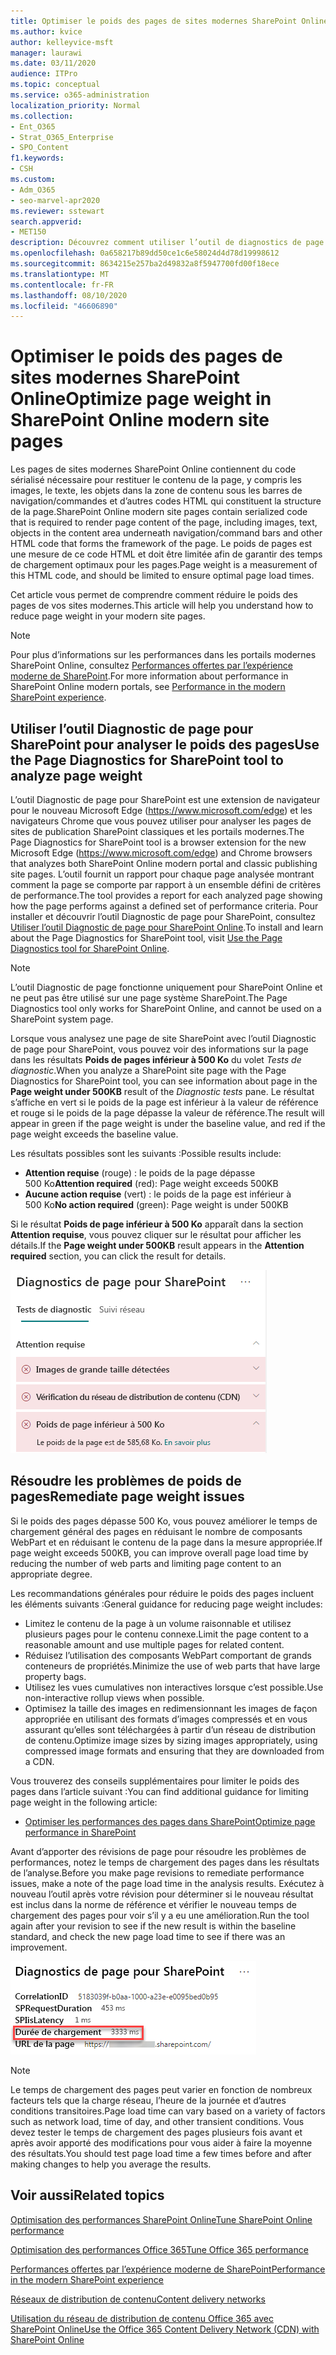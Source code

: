 ```yaml
---
title: Optimiser le poids des pages de sites modernes SharePoint Online
ms.author: kvice
author: kelleyvice-msft
manager: laurawi
ms.date: 03/11/2020
audience: ITPro
ms.topic: conceptual
ms.service: o365-administration
localization_priority: Normal
ms.collection:
- Ent_O365
- Strat_O365_Enterprise
- SPO_Content
f1.keywords:
- CSH
ms.custom:
- Adm_O365
- seo-marvel-apr2020
ms.reviewer: sstewart
search.appverid:
- MET150
description: Découvrez comment utiliser l’outil de diagnostics de page pour optimiser le poids de la page dans les pages de site modernes SharePoint Online.
ms.openlocfilehash: 0a658217b89dd50ce1c6e58024d4d78d19998612
ms.sourcegitcommit: 8634215e257ba2d49832a8f5947700fd00f18ece
ms.translationtype: MT
ms.contentlocale: fr-FR
ms.lasthandoff: 08/10/2020
ms.locfileid: "46606890"
---
```

# <a name="optimize-page-weight-in-sharepoint-online-modern-site-pages"></a><span data-ttu-id="9b9b5-103">Optimiser le poids des pages de sites modernes SharePoint Online</span><span class="sxs-lookup"><span data-stu-id="9b9b5-103">Optimize page weight in SharePoint Online modern site pages</span></span>

<span data-ttu-id="9b9b5-104">Les pages de sites modernes SharePoint Online contiennent du code sérialisé nécessaire pour restituer le contenu de la page, y compris les images, le texte, les objets dans la zone de contenu sous les barres de navigation/commandes et d’autres codes HTML qui constituent la structure de la page.</span><span class="sxs-lookup"><span data-stu-id="9b9b5-104">SharePoint Online modern site pages contain serialized code that is required to render page content of the page, including images, text, objects in the content area underneath navigation/command bars and other HTML code that forms the framework of the page.</span></span> <span data-ttu-id="9b9b5-105">Le poids de pages est une mesure de ce code HTML et doit être limitée afin de garantir des temps de chargement optimaux pour les pages.</span><span class="sxs-lookup"><span data-stu-id="9b9b5-105">Page weight is a measurement of this HTML code, and should be limited to ensure optimal page load times.</span></span>

<span data-ttu-id="9b9b5-106">Cet article vous permet de comprendre comment réduire le poids des pages de vos sites modernes.</span><span class="sxs-lookup"><span data-stu-id="9b9b5-106">This article will help you understand how to reduce page weight in your modern site pages.</span></span>

>[!NOTE]
><span data-ttu-id="9b9b5-107">Pour plus d’informations sur les performances dans les portails modernes SharePoint Online, consultez [Performances offertes par l’expérience moderne de SharePoint](https://docs.microsoft.com/sharepoint/modern-experience-performance).</span><span class="sxs-lookup"><span data-stu-id="9b9b5-107">For more information about performance in SharePoint Online modern portals, see [Performance in the modern SharePoint experience](https://docs.microsoft.com/sharepoint/modern-experience-performance).</span></span>

## <a name="use-the-page-diagnostics-for-sharepoint-tool-to-analyze-page-weight"></a><span data-ttu-id="9b9b5-108">Utiliser l’outil Diagnostic de page pour SharePoint pour analyser le poids des pages</span><span class="sxs-lookup"><span data-stu-id="9b9b5-108">Use the Page Diagnostics for SharePoint tool to analyze page weight</span></span>

<span data-ttu-id="9b9b5-109">L’outil Diagnostic de page pour SharePoint est une extension de navigateur pour le nouveau Microsoft Edge (https://www.microsoft.com/edge) et les navigateurs Chrome que vous pouvez utiliser pour analyser les pages de sites de publication SharePoint classiques et les portails modernes.</span><span class="sxs-lookup"><span data-stu-id="9b9b5-109">The Page Diagnostics for SharePoint tool is a browser extension for the new Microsoft Edge (https://www.microsoft.com/edge) and Chrome browsers that analyzes both SharePoint Online modern portal and classic publishing site pages.</span></span> <span data-ttu-id="9b9b5-110">L’outil fournit un rapport pour chaque page analysée montrant comment la page se comporte par rapport à un ensemble défini de critères de performance.</span><span class="sxs-lookup"><span data-stu-id="9b9b5-110">The tool provides a report for each analyzed page showing how the page performs against a defined set of performance criteria.</span></span> <span data-ttu-id="9b9b5-111">Pour installer et découvrir l’outil Diagnostic de page pour SharePoint, consultez [Utiliser l’outil Diagnostic de page pour SharePoint Online](page-diagnostics-for-spo.md).</span><span class="sxs-lookup"><span data-stu-id="9b9b5-111">To install and learn about the Page Diagnostics for SharePoint tool, visit [Use the Page Diagnostics tool for SharePoint Online](page-diagnostics-for-spo.md).</span></span>

>[!NOTE]
><span data-ttu-id="9b9b5-112">L’outil Diagnostic de page fonctionne uniquement pour SharePoint Online et ne peut pas être utilisé sur une page système SharePoint.</span><span class="sxs-lookup"><span data-stu-id="9b9b5-112">The Page Diagnostics tool only works for SharePoint Online, and cannot be used on a SharePoint system page.</span></span>

<span data-ttu-id="9b9b5-113">Lorsque vous analysez une page de site SharePoint avec l’outil Diagnostic de page pour SharePoint, vous pouvez voir des informations sur la page dans les résultats **Poids de pages inférieur à 500 Ko** du volet _Tests de diagnostic_.</span><span class="sxs-lookup"><span data-stu-id="9b9b5-113">When you analyze a SharePoint site page with the Page Diagnostics for SharePoint tool, you can see information about page in the **Page weight under 500KB** result of the _Diagnostic tests_ pane.</span></span> <span data-ttu-id="9b9b5-114">Le résultat s’affiche en vert si le poids de la page est inférieur à la valeur de référence et rouge si le poids de la page dépasse la valeur de référence.</span><span class="sxs-lookup"><span data-stu-id="9b9b5-114">The result will appear in green if the page weight is under the baseline value, and red if the page weight exceeds the baseline value.</span></span>

<span data-ttu-id="9b9b5-115">Les résultats possibles sont les suivants :</span><span class="sxs-lookup"><span data-stu-id="9b9b5-115">Possible results include:</span></span>

- <span data-ttu-id="9b9b5-116">**Attention requise** (rouge) : le poids de la page dépasse 500 Ko</span><span class="sxs-lookup"><span data-stu-id="9b9b5-116">**Attention required** (red): Page weight exceeds 500KB</span></span>
- <span data-ttu-id="9b9b5-117">**Aucune action requise** (vert) : le poids de la page est inférieur à 500 Ko</span><span class="sxs-lookup"><span data-stu-id="9b9b5-117">**No action required** (green): Page weight is under 500KB</span></span>

<span data-ttu-id="9b9b5-118">Si le résultat **Poids de page inférieur à 500 Ko** apparaît dans la section **Attention requise**, vous pouvez cliquer sur le résultat pour afficher les détails.</span><span class="sxs-lookup"><span data-stu-id="9b9b5-118">If the **Page weight under 500KB** result appears in the **Attention required** section, you can click the result for details.</span></span>

![Résultats de requêtes à SharePoint](media/modern-portal-optimization/pagediag-page-weight.png)

## <a name="remediate-page-weight-issues"></a><span data-ttu-id="9b9b5-120">Résoudre les problèmes de poids de pages</span><span class="sxs-lookup"><span data-stu-id="9b9b5-120">Remediate page weight issues</span></span>

<span data-ttu-id="9b9b5-121">Si le poids des pages dépasse 500 Ko, vous pouvez améliorer le temps de chargement général des pages en réduisant le nombre de composants WebPart et en réduisant le contenu de la page dans la mesure appropriée.</span><span class="sxs-lookup"><span data-stu-id="9b9b5-121">If page weight exceeds 500KB, you can improve overall page load time by reducing the number of web parts and limiting page content to an appropriate degree.</span></span>

<span data-ttu-id="9b9b5-122">Les recommandations générales pour réduire le poids des pages incluent les éléments suivants :</span><span class="sxs-lookup"><span data-stu-id="9b9b5-122">General guidance for reducing page weight includes:</span></span>

- <span data-ttu-id="9b9b5-123">Limitez le contenu de la page à un volume raisonnable et utilisez plusieurs pages pour le contenu connexe.</span><span class="sxs-lookup"><span data-stu-id="9b9b5-123">Limit the page content to a reasonable amount and use multiple pages for related content.</span></span>
- <span data-ttu-id="9b9b5-124">Réduisez l’utilisation des composants WebPart comportant de grands conteneurs de propriétés.</span><span class="sxs-lookup"><span data-stu-id="9b9b5-124">Minimize the use of web parts that have large property bags.</span></span>
- <span data-ttu-id="9b9b5-125">Utilisez les vues cumulatives non interactives lorsque c’est possible.</span><span class="sxs-lookup"><span data-stu-id="9b9b5-125">Use non-interactive rollup views when possible.</span></span>
- <span data-ttu-id="9b9b5-126">Optimisez la taille des images en redimensionnant les images de façon appropriée en utilisant des formats d’images compressés et en vous assurant qu’elles sont téléchargées à partir d’un réseau de distribution de contenu.</span><span class="sxs-lookup"><span data-stu-id="9b9b5-126">Optimize image sizes by sizing images appropriately, using compressed image formats and ensuring that they are downloaded from a CDN.</span></span>

<span data-ttu-id="9b9b5-127">Vous trouverez des conseils supplémentaires pour limiter le poids des pages dans l’article suivant :</span><span class="sxs-lookup"><span data-stu-id="9b9b5-127">You can find additional guidance for limiting page weight in the following article:</span></span>

- [<span data-ttu-id="9b9b5-128">Optimiser les performances des pages dans SharePoint</span><span class="sxs-lookup"><span data-stu-id="9b9b5-128">Optimize page performance in SharePoint</span></span>](https://docs.microsoft.com/sharepoint/dev/general-development/optimize-page-performance-in-sharepoint)

<span data-ttu-id="9b9b5-129">Avant d’apporter des révisions de page pour résoudre les problèmes de performances, notez le temps de chargement des pages dans les résultats de l’analyse.</span><span class="sxs-lookup"><span data-stu-id="9b9b5-129">Before you make page revisions to remediate performance issues, make a note of the page load time in the analysis results.</span></span> <span data-ttu-id="9b9b5-130">Exécutez à nouveau l’outil après votre révision pour déterminer si le nouveau résultat est inclus dans la norme de référence et vérifier le nouveau temps de chargement des pages pour voir s’il y a eu une amélioration.</span><span class="sxs-lookup"><span data-stu-id="9b9b5-130">Run the tool again after your revision to see if the new result is within the baseline standard, and check the new page load time to see if there was an improvement.</span></span>

![Résultats du temps de chargement des pages](media/modern-portal-optimization/pagediag-page-load-time.png)

>[!NOTE]
><span data-ttu-id="9b9b5-132">Le temps de chargement des pages peut varier en fonction de nombreux facteurs tels que la charge réseau, l’heure de la journée et d’autres conditions transitoires.</span><span class="sxs-lookup"><span data-stu-id="9b9b5-132">Page load time can vary based on a variety of factors such as network load, time of day, and other transient conditions.</span></span> <span data-ttu-id="9b9b5-133">Vous devez tester le temps de chargement des pages plusieurs fois avant et après avoir apporté des modifications pour vous aider à faire la moyenne des résultats.</span><span class="sxs-lookup"><span data-stu-id="9b9b5-133">You should test page load time a few times before and after making changes to help you average the results.</span></span>

## <a name="related-topics"></a><span data-ttu-id="9b9b5-134">Voir aussi</span><span class="sxs-lookup"><span data-stu-id="9b9b5-134">Related topics</span></span>

[<span data-ttu-id="9b9b5-135">Optimisation des performances SharePoint Online</span><span class="sxs-lookup"><span data-stu-id="9b9b5-135">Tune SharePoint Online performance</span></span>](tune-sharepoint-online-performance.md)

[<span data-ttu-id="9b9b5-136">Optimisation des performances Office 365</span><span class="sxs-lookup"><span data-stu-id="9b9b5-136">Tune Office 365 performance</span></span>](tune-office-365-performance.md)

[<span data-ttu-id="9b9b5-137">Performances offertes par l’expérience moderne de SharePoint</span><span class="sxs-lookup"><span data-stu-id="9b9b5-137">Performance in the modern SharePoint experience</span></span>](https://docs.microsoft.com/sharepoint/modern-experience-performance)

[<span data-ttu-id="9b9b5-138">Réseaux de distribution de contenu</span><span class="sxs-lookup"><span data-stu-id="9b9b5-138">Content delivery networks</span></span>](content-delivery-networks.md)

[<span data-ttu-id="9b9b5-139">Utilisation du réseau de distribution de contenu Office 365 avec SharePoint Online</span><span class="sxs-lookup"><span data-stu-id="9b9b5-139">Use the Office 365 Content Delivery Network (CDN) with SharePoint Online</span></span>](use-office-365-cdn-with-spo.md)
